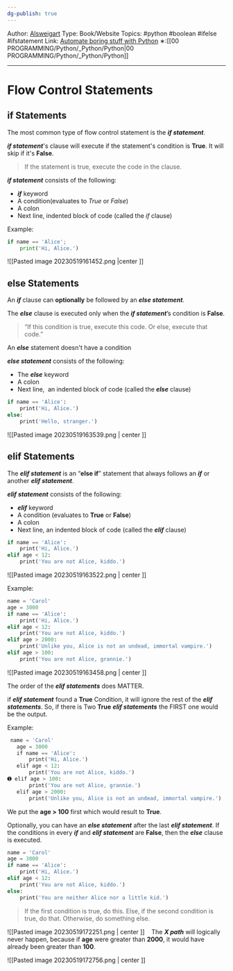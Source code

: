 ```yaml
---
dg-publish: true
---
```

Author: [Alsweigart](https://alsweigart.com/)
Type: Book/Website
Topics: #python #boolean #ifelse #ifstatement
Link: [Automate boring stuff with Python](https://automatetheboringstuff.com/)
∗:[[00 PROGRAMMING/Python/_Python/Python\|00 PROGRAMMING/Python/_Python/Python]] 

---
# Flow Control Statements

## if Statements
The most common type of flow control statement is the ***if statement***.

***if statement***'s clause will execute if the statement's condition is **True**. It will skip if it's **False**.
> If the statement is true, execute the code in the clause.

***if statement*** consists of the following:
- ***if*** keyword
- A condition(evaluates to *True* or *False*)
- A colon
- Next line, indented block of code (called the *if* clause)

Example:
```python
if name == 'Alice';
	print('Hi, Alice.')
```



![[Pasted image 20230519161452.png \|center ]]

## else Statements
An ***if*** clause can **optionally** be followed by an ***else statement***. 

The ***else*** clause is executed only when the ***if statement***’s condition is **False**.
>“If this condition is true, execute this code. Or else, execute that code.”

An ***else*** statement doesn't have a condition

***else statement*** consists of the following:
- The ***else*** keyword
- A colon
- Next line,  an indented block of code (called the ***else*** clause)

```python
if name == 'Alice':  
    print('Hi, Alice.')  
else:  
    print('Hello, stranger.')
```

![[Pasted image 20230519163539.png \| center ]]


## elif Statements
The ***elif statement*** is an “**else if**” statement that always follows an ***if*** or another ***elif statement***.

***elif statement***  consists of the following:
- ***elif*** keyword
- A condition (evaluates to **True** or **False**)
- A colon
- Next line, an indented block of code (called the ***elif*** clause)

```python
if name == 'Alice':  
    print('Hi, Alice.')  
elif age < 12:  
    print('You are not Alice, kiddo.')
```


![[Pasted image 20230519163522.png \| center ]]

Example: 
```python
name = 'Carol'  
age = 3000  
if name == 'Alice':  
    print('Hi, Alice.')  
elif age < 12:  
    print('You are not Alice, kiddo.')  
elif age > 2000:  
    print('Unlike you, Alice is not an undead, immortal vampire.')  
elif age > 100:  
    print('You are not Alice, grannie.')
```


![[Pasted image 20230519163458.png \| center ]]


The order of the ***elif statements*** does MATTER. 

if ***elif statement*** found a **True** Condition, it will ignore the rest of the ***elif statements***.
So, if there is Two **True** ***elif statements*** the FIRST one would be the output.

Example:
```python
 name = 'Carol'  
   age = 3000  
   if name == 'Alice':  
       print('Hi, Alice.')  
   elif age < 12:  
       print('You are not Alice, kiddo.')  
➊ elif age > 100:  
       print('You are not Alice, grannie.')  
   elif age > 2000:  
       print('Unlike you, Alice is not an undead, immortal vampire.')
```

We put the **age > 100** first which would result to **True**.

Optionally, you can have an ***else statement*** after the last ***elif statement***.
If the conditions in every ***if*** and ***elif statement*** are **False**, then the ***else*** clause is executed.

```python
name = 'Carol'  
age = 3000  
if name == 'Alice':  
    print('Hi, Alice.')  
elif age < 12:  
    print('You are not Alice, kiddo.')  
else:  
    print('You are neither Alice nor a little kid.')
```

>If the first condition is true, do this. Else, if the second condition is true, do that. Otherwise, do something else.

![[Pasted image 20230519172251.png \| center ]]
 
 The ***X path*** will logically never happen, because if **age** were greater than **2000**, it would have already been greater than **100**.

![[Pasted image 20230519172756.png \| center ]]

